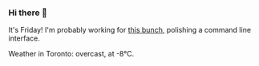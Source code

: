 ### Hi there :wave:

It's Friday! I'm probably working for [this bunch](https://github.com/kohofinancial), polishing a command line interface.

Weather in Toronto: overcast, at -8°C.
